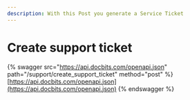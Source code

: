 ```yaml
---
description: With this Post you generate a Service Ticket
---
```


# Create support ticket

{% swagger src="https://api.docbits.com/openapi.json" path="/support/create_support_ticket" method="post" %}
[https://api.docbits.com/openapi.json](https://api.docbits.com/openapi.json)
{% endswagger %}
